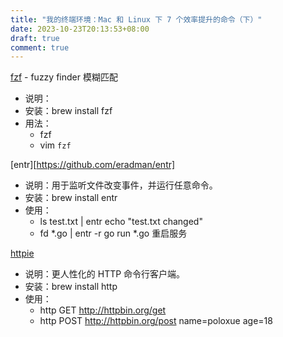 ```yaml
---
title: "我的终端环境：Mac 和 Linux 下 7 个效率提升的命令（下）"
date: 2023-10-23T20:13:53+08:00
draft: true
comment: true
---
```


[fzf](https://github.com/junegunn/fzf) - fuzzy finder 模糊匹配
- 说明：
- 安装：brew install fzf
- 用法：
  - fzf
  - vim `fzf`

[entr][https://github.com/eradman/entr]
- 说明：用于监听文件改变事件，并运行任意命令。
- 安装：brew install entr
- 使用：
  - ls test.txt | entr echo "test.txt changed"
  - fd *.go | entr -r go run *.go 重启服务

[httpie](https://github.com/httpie/cli/)

- 说明：更人性化的 HTTP 命令行客户端。
- 安装：brew install http
- 使用：
  - http GET http://httpbin.org/get
  - http POST http://httpbin.org/post name=poloxue age=18

